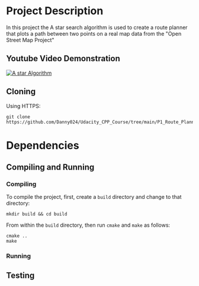 # Project Description

In this project the A star search algorithm is used to create a route planner that plots a path between two points on a real map data from the "Open Street Map Project"

## Youtube Video Demonstration

[![A star Algorithm](https://img.youtube.com/vi/a_4WtfeeWKo/0.jpg)](https://www.youtube.com/watch?v=a_4WtfeeWKo)

## Cloning

Using HTTPS:
```
git clone https://github.com/Danny024/Udacity_CPP_Course/tree/main/P1_Route_Planning_Project
```
# Dependencies

## Compiling and Running

### Compiling
To compile the project, first, create a `build` directory and change to that directory:
```
mkdir build && cd build
```
From within the `build` directory, then run `cmake` and `make` as follows:
```
cmake ..
make
```
### Running

## Testing


